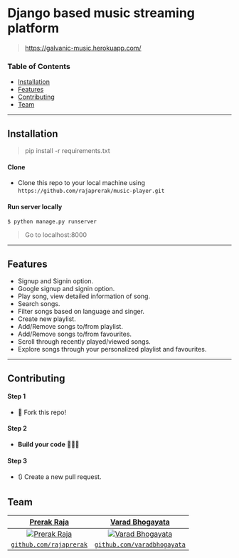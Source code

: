 # Django based music streaming platform
>https://galvanic-music.herokuapp.com/


### Table of Contents 

- [Installation](#installation)
- [Features](#features)
- [Contributing](#contributing)
- [Team](#team)

---

## Installation

>pip install -r requirements.txt

#### Clone

- Clone this repo to your local machine using `https://github.com/rajaprerak/music-player.git`

#### Run server locally

```shell
$ python manage.py runserver
```
> Go to localhost:8000

---

## Features
* Signup and Signin option.
* Google signup and signin option.
* Play song, view detailed information of song.
* Search songs.
* Filter songs based on language and singer.
* Create new playlist.
* Add/Remove songs to/from playlist.
* Add/Remove songs to/from favourites.
* Scroll through recently played/viewed songs.
* Explore songs through your personalized playlist and favourites.


---

## Contributing


#### Step 1

- 🍴 Fork this repo!


#### Step 2

- **Build your code** 🔨🔨🔨

#### Step 3

- 🔃 Create a new pull request.



## Team

| <a href="https://rajaprerak.github.io" target="_blank">**Prerak Raja**</a> | <a href="https://varadbhogayata.github.io" target="_blank">**Varad Bhogayata**</a> | 
| :---: |:---:|
| [![Prerak Raja](https://github.com/rajaprerak.png?size=100)](https://rajaprerak.github.io)    | [![Varad Bhogayata](https://github.com/varadbhogayata.png?size=100)](http://varadbhogayata.github.io) ||
| <a href="https://github.com/rajaprerak" target="_blank">`github.com/rajaprerak`</a> | <a href="https://github.com/varadbhogayata" target="_blank">`github.com/varadbhogayata`</a> 

